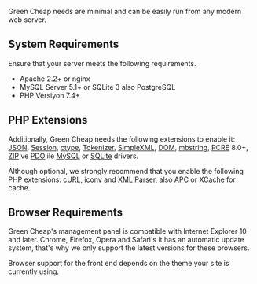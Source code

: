 <p class="uk-article-lead">Green Cheap needs are minimal and can be easily run from any modern web server.</p>

## System Requirements
Ensure that your server meets the following requirements.
- Apache 2.2+ or nginx
- MySQL Server 5.1+ or SQLite 3 also PostgreSQL
- PHP Versiyon 7.4+

## PHP Extensions
Additionally, Green Cheap needs the following extensions to enable it: [JSON](http://php.net/manual/book.json.php), [Session](http://php.net/manual/book.session.php), [ctype](http://php.net/manual/book.ctype.php), [Tokenizer](http://php.net/manual/book.tokenizer.php), [SimpleXML](http://php.net/manual/book.simplexml.php), [DOM](http://php.net/manual/book.dom.php), [mbstring](http://php.net/manual/book.mbstring.php), [PCRE](http://php.net/manual/book.pcre.php) 8.0+, [ZIP](http://php.net/manual/book.zip.php) ve [PDO](http://php.net/manual/book.pdo.php) ile [MySQL](http://php.net/manual/ref.pdo-mysql) or [SQLite](http://php.net/manual/ref.pdo-sqlite) drivers.

Although optional, we strongly recommend that you enable the following PHP extensions: [cURL](http://php.net/manual/book.curl.php), [iconv](http://php.net/manual/book.iconv.php) and [XML Parser](http://php.net/manual/book.xml.php), also [APC](http://php.net/manual/book.apc.php) or [XCache](http://xcache.lighttpd.net/) for cache.

## Browser Requirements
Green Cheap's management panel is compatible with Internet Explorer 10 and later. Chrome, Firefox, Opera and Safari's it has an automatic update system, that's why we only support the latest versions for these browsers.

Browser support for the front end depends on the theme your site is currently using.
